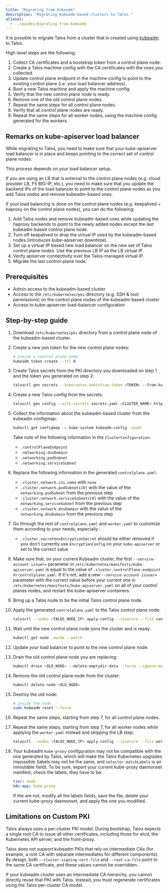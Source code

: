```yaml
---
title: "Migrating from Kubeadm"
description: "Migrating Kubeadm-based clusters to Talos."
aliases:
  - ../guides/migrating-from-kubeadm
---
```


It is possible to migrate Talos from a cluster that is created using
[kubeadm](https://kubernetes.io/docs/setup/production-environment/tools/kubeadm/create-cluster-kubeadm/) to Talos.

High-level steps are the following:

1. Collect CA certificates and a bootstrap token from a control plane node.
2. Create a Talos machine config with the CA certificates with the ones you collected.
3. Update control plane endpoint in the machine config to point to the existing control plane (i.e. your load balancer address).
4. Boot a new Talos machine and apply the machine config.
5. Verify that the new control plane node is ready.
6. Remove one of the old control plane nodes.
7. Repeat the same steps for all control plane nodes.
8. Verify that all control plane nodes are ready.
9. Repeat the same steps for all worker nodes, using the machine config generated for the workers.

## Remarks on kube-apiserver load balancer

While migrating to Talos, you need to make sure that your kube-apiserver load balancer is in place
and keeps pointing to the correct set of control plane nodes.

This process depends on your load balancer setup.

If you are using an LB that is external to the control plane nodes (e.g. cloud provider LB, F5 BIG-IP, etc.),
you need to make sure that you update the backend IPs of the load balancer to point to the control plane nodes as
you add Talos nodes and remove kubeadm-based ones.

If your load balancing is done on the control plane nodes (e.g. keepalived + haproxy on the control plane nodes),
you can do the following:

1. Add Talos nodes and remove kubeadm-based ones while updating the haproxy backends
   to point to the newly added nodes except the last kubeadm-based control plane node.
2. Turn off keepalived to drop the virtual IP used by the kubeadm-based nodes (introduces kube-apiserver downtime).
3. Set up a virtual-IP based new load balancer on the new set of Talos control plane nodes.
   Use the previous LB IP as the LB virtual IP.
4. Verify apiserver connectivity over the Talos-managed virtual IP.
5. Migrate the last control-plane node.

## Prerequisites

- Admin access to the kubeadm-based cluster
- Access to the `/etc/kubernetes/pki` directory (e.g. SSH & root permissions)
  on the control plane nodes of the kubeadm-based cluster
- Access to kube-apiserver load-balancer configuration

## Step-by-step guide

1. Download `/etc/kubernetes/pki` directory from a control plane node of the kubeadm-based cluster.

2. Create a new join token for the new control plane nodes:

   ```bash
   # inside a control plane node
   kubeadm token create --ttl 0
   ```

3. Create Talos secrets from the PKI directory you downloaded on step 1 and the token you generated on step 2:

   ```bash
   talosctl gen secrets --kubernetes-bootstrap-token <TOKEN> --from-kubernetes-pki <PKI_DIR>
   ```

4. Create a new Talos config from the secrets:

   ```bash
   talosctl gen config --with-secrets secrets.yaml <CLUSTER_NAME> https://<EXISTING_CLUSTER_LB_IP>
   ```

5. Collect the information about the kubeadm-based cluster from the kubeadm configmap:

   ```bash
   kubectl get configmap -n kube-system kubeadm-config -oyaml
   ```

   Take note of the following information in the `ClusterConfiguration`:
    - `.controlPlaneEndpoint`
    - `.networking.dnsDomain`
    - `.networking.podSubnet`
    - `.networking.serviceSubnet`

6. Replace the following information in the generated `controlplane.yaml`:
    - `.cluster.network.cni.name` with `none`
    - `.cluster.network.podSubnets[0]` with the value of the `networking.podSubnet` from the previous step
    - `.cluster.network.serviceSubnets[0]` with the value of the `networking.serviceSubnet` from the previous step
    - `.cluster.network.dnsDomain` with the value of the `networking.dnsDomain` from the previous step

7. Go through the rest of `controlplane.yaml` and `worker.yaml` to customize them according to your needs, especially :
    - `.cluster.secretboxEncryptionSecret` should be either removed if you don't currently use `EncryptionConfig` on your `kube-apiserver` or set to the correct value

8. Make sure that, on your current Kubeadm cluster, the first `--service-account-issuer=` parameter in `/etc/kubernetes/manifests/kube-apiserver.yaml` is equal to the value of `.cluster.controlPlane.endpoint` in `controlplane.yaml`.
   If it's not, add a new `--service-account-issuer=` parameter with the correct value before your current one in `/etc/kubernetes/manifests/kube-apiserver.yaml` on all of your control planes nodes, and restart the kube-apiserver containers.

9. Bring up a Talos node to be the initial Talos control plane node.

10. Apply the generated `controlplane.yaml` to the Talos control plane node:

    ```bash
    talosctl --nodes <TALOS_NODE_IP> apply-config --insecure --file controlplane.yaml
    ```

11. Wait until the new control plane node joins the cluster and is ready.

    ```bash
    kubectl get node -owide --watch
    ```

12. Update your load balancer to point to the new control plane node.

13. Drain the old control plane node you are replacing:

    ```bash
    kubectl drain <OLD_NODE> --delete-emptydir-data --force --ignore-daemonsets --timeout=10m
    ```

14. Remove the old control plane node from the cluster:

    ```bash
    kubectl delete node <OLD_NODE>
    ```

15. Destroy the old node:

    ```bash
    # inside the node
    sudo kubeadm reset --force
    ```

16. Repeat the same steps, starting from step 7, for all control plane nodes.

17. Repeat the same steps, starting from step 7, for all worker nodes while applying the `worker.yaml` instead and skipping the LB step:

    ```bash
    talosctl --nodes <TALOS_NODE_IP> apply-config --insecure --file worker.yaml
    ```

18. Your kubeadm `kube-proxy` configuration may not be compatible with the one generated by Talos, which will make the Talos Kubernetes upgrades impossible (labels may not be the same, and `selector.matchLabels` is an immutable field).
    To be sure, export your current kube-proxy daemonset manifest, check the labels, they have to be:

    ```yaml
    tier: node
    k8s-app: kube-proxy
    ```

    If the are not, modify all the labels fields, save the file, delete your current kube-proxy daemonset, and apply the one you modified.

## Limitations on Custom PKI

Talos always uses a per-cluster PKI model.
During bootstrap, Talos expects a single root CA to issue all other certificates, including those for etcd, the Kubernetes API server, and the front-proxy.

Talos does not support kubeadm PKIs that rely on intermediate CAs (for example, a root CA with separate intermediates for different components).
By design, both `--cluster-signing-cert-file` and `--root-ca-file` point to the same CA certificate, and these values cannot be overridden.

If your kubeadm cluster uses an intermediate CA hierarchy, you cannot directly reuse that PKI with Talos.
Instead, you must regenerate certificates using the Talos per-cluster CA model.
